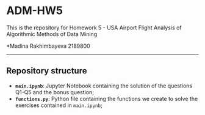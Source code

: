 # ADM-HW5
This is the repository for Homework 5 - USA Airport Flight Analysis of Algorithmic Methods of Data Mining

*Madina Rakhimbayeva 2189800

-------------------------------------------------------

## Repository structure

* **`main.ipynb`**: Jupyter Notebook containing the solution of the questions Q1-Q5 and the bonus question;
* **`functions.py`**: Python file containing the functions we create to solve the exercises contained in `main.ipynb`;
